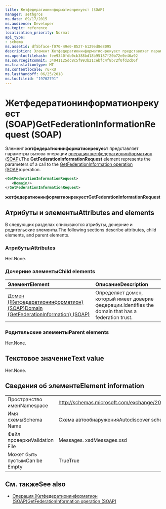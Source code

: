 ```yaml
---
title: Жетфедератионинформатионрекуест (SOAP)
manager: sethgros
ms.date: 09/17/2015
ms.audience: Developer
ms.topic: reference
localization_priority: Normal
api_type:
- schema
ms.assetid: df5bface-f070-49e0-8527-6129ed8e8095
description: Элемент Жетфедератионинформатионрекуест представляет параметры вызова операции операции Жетфедератионинформатион (SOAP).
ms.openlocfilehash: fee9340fdb0cb388bd18b95187f20b72e0e46a92
ms.sourcegitcommit: 34041125dc8c5f993b21cebfc4f8b72f0fd2cb6f
ms.translationtype: MT
ms.contentlocale: ru-RU
ms.lasthandoff: 06/25/2018
ms.locfileid: "19762791"
---
```

# <a name="getfederationinformationrequest-soap"></a><span data-ttu-id="0c97a-103">Жетфедератионинформатионрекуест (SOAP)</span><span class="sxs-lookup"><span data-stu-id="0c97a-103">GetFederationInformationRequest (SOAP)</span></span>

<span data-ttu-id="0c97a-104">Элемент **жетфедератионинформатионрекуест** представляет параметры вызова операции [операции жетфедератионинформатион (SOAP)](getfederationinformation-operation-soap.md).</span><span class="sxs-lookup"><span data-stu-id="0c97a-104">The **GetFederationInformationRequest** element represents the parameters of a call to the [GetFederationInformation operation (SOAP)](getfederationinformation-operation-soap.md)operation.</span></span>
  
```XML
<GetFederationInformationRequest>
   <Domain/>
</GetFederationInformationRequest>
```

<span data-ttu-id="0c97a-105">**жетфедератионинформатионрекуест**</span><span class="sxs-lookup"><span data-stu-id="0c97a-105">**GetFederationInformationRequest**</span></span>

## <a name="attributes-and-elements"></a><span data-ttu-id="0c97a-106">Атрибуты и элементы</span><span class="sxs-lookup"><span data-stu-id="0c97a-106">Attributes and elements</span></span>

<span data-ttu-id="0c97a-107">В следующих разделах описываются атрибуты, дочерние и родительские элементы.</span><span class="sxs-lookup"><span data-stu-id="0c97a-107">The following sections describe attributes, child elements, and parent elements.</span></span>
  
### <a name="attributes"></a><span data-ttu-id="0c97a-108">Атрибуты</span><span class="sxs-lookup"><span data-stu-id="0c97a-108">Attributes</span></span>

<span data-ttu-id="0c97a-109">Нет.</span><span class="sxs-lookup"><span data-stu-id="0c97a-109">None.</span></span>
  
### <a name="child-elements"></a><span data-ttu-id="0c97a-110">Дочерние элементы</span><span class="sxs-lookup"><span data-stu-id="0c97a-110">Child elements</span></span>

|<span data-ttu-id="0c97a-111">**Элемент**</span><span class="sxs-lookup"><span data-stu-id="0c97a-111">**Element**</span></span>|<span data-ttu-id="0c97a-112">**Описание**</span><span class="sxs-lookup"><span data-stu-id="0c97a-112">**Description**</span></span>|
|:-----|:-----|
|[<span data-ttu-id="0c97a-113">Домен (Жетфедератионинформатион) (SOAP)</span><span class="sxs-lookup"><span data-stu-id="0c97a-113">Domain (GetFederationInformation) (SOAP)</span></span>](domain-getfederationinformationsoap.md) <br/> |<span data-ttu-id="0c97a-114">Определяет домен, который имеет доверие федерации.</span><span class="sxs-lookup"><span data-stu-id="0c97a-114">Identifies the domain that has a federation trust.</span></span>  <br/> |
   
### <a name="parent-elements"></a><span data-ttu-id="0c97a-115">Родительские элементы</span><span class="sxs-lookup"><span data-stu-id="0c97a-115">Parent elements</span></span>

<span data-ttu-id="0c97a-116">Нет.</span><span class="sxs-lookup"><span data-stu-id="0c97a-116">None.</span></span>
  
## <a name="text-value"></a><span data-ttu-id="0c97a-117">Текстовое значение</span><span class="sxs-lookup"><span data-stu-id="0c97a-117">Text value</span></span>

<span data-ttu-id="0c97a-118">Нет.</span><span class="sxs-lookup"><span data-stu-id="0c97a-118">None.</span></span> 
  
## <a name="element-information"></a><span data-ttu-id="0c97a-119">Сведения об элементе</span><span class="sxs-lookup"><span data-stu-id="0c97a-119">Element information</span></span>

|||
|:-----|:-----|
|<span data-ttu-id="0c97a-120">Пространство имен</span><span class="sxs-lookup"><span data-stu-id="0c97a-120">Namespace</span></span>  <br/> |http://schemas.microsoft.com/exchange/2010/Autodiscover  <br/> |
|<span data-ttu-id="0c97a-121">Имя схемы</span><span class="sxs-lookup"><span data-stu-id="0c97a-121">Schema Name</span></span>  <br/> |<span data-ttu-id="0c97a-122">Схема автообнаружения</span><span class="sxs-lookup"><span data-stu-id="0c97a-122">Autodiscover schema</span></span>  <br/> |
|<span data-ttu-id="0c97a-123">Файл проверки</span><span class="sxs-lookup"><span data-stu-id="0c97a-123">Validation File</span></span>  <br/> |<span data-ttu-id="0c97a-124">Messages. xsd</span><span class="sxs-lookup"><span data-stu-id="0c97a-124">Messages.xsd</span></span>  <br/> |
|<span data-ttu-id="0c97a-125">Может быть пустым</span><span class="sxs-lookup"><span data-stu-id="0c97a-125">Can be Empty</span></span>  <br/> |<span data-ttu-id="0c97a-126">True</span><span class="sxs-lookup"><span data-stu-id="0c97a-126">True</span></span>  <br/> |
   
## <a name="see-also"></a><span data-ttu-id="0c97a-127">См. также</span><span class="sxs-lookup"><span data-stu-id="0c97a-127">See also</span></span>

- [<span data-ttu-id="0c97a-128">Операция Жетфедератионинформатион (SOAP)</span><span class="sxs-lookup"><span data-stu-id="0c97a-128">GetFederationInformation operation (SOAP)</span></span>](getfederationinformation-operation-soap.md)

